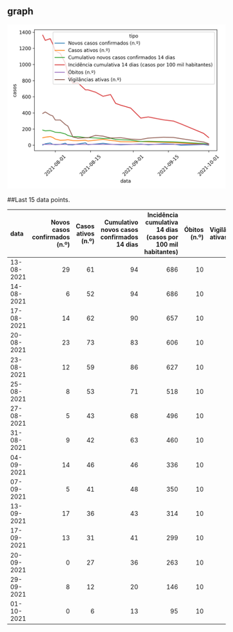 ## graph

![](time-series.png)

##Last 15 data points.

| data       |   Novos casos confirmados (n.º) |   Casos ativos (n.º) |   Cumulativo novos casos confirmados 14 dias |   Incidência cumulativa 14 dias (casos por 100 mil habitantes) |   Óbitos (n.º) |   Vigilâncias ativas (n.º) |
|:-----------|--------------------------------:|---------------------:|---------------------------------------------:|---------------------------------------------------------------:|---------------:|---------------------------:|
| 13-08-2021 |                              29 |                   61 |                                           94 |                                                            686 |             10 |                         92 |
| 14-08-2021 |                               6 |                   52 |                                           94 |                                                            686 |             10 |                         92 |
| 17-08-2021 |                              14 |                   62 |                                           90 |                                                            657 |             10 |                        121 |
| 20-08-2021 |                              23 |                   73 |                                           83 |                                                            606 |             10 |                        112 |
| 23-08-2021 |                              12 |                   59 |                                           86 |                                                            627 |             10 |                         89 |
| 25-08-2021 |                               8 |                   53 |                                           71 |                                                            518 |             10 |                         90 |
| 27-08-2021 |                               5 |                   43 |                                           68 |                                                            496 |             10 |                         93 |
| 31-08-2021 |                               9 |                   42 |                                           63 |                                                            460 |             10 |                         75 |
| 04-09-2021 |                              14 |                   46 |                                           46 |                                                            336 |             10 |                         71 |
| 07-09-2021 |                               5 |                   41 |                                           48 |                                                            350 |             10 |                         88 |
| 13-09-2021 |                              17 |                   36 |                                           43 |                                                            314 |             10 |                         99 |
| 17-09-2021 |                              13 |                   31 |                                           41 |                                                            299 |             10 |                         96 |
| 20-09-2021 |                               0 |                   27 |                                           36 |                                                            263 |             10 |                         81 |
| 29-09-2021 |                               8 |                   12 |                                           20 |                                                            146 |             10 |                         39 |
| 01-10-2021 |                               0 |                    6 |                                           13 |                                                             95 |             10 |                         18 |